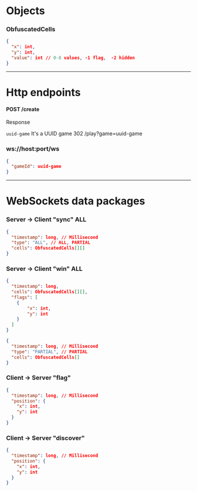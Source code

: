 # Objects

### ObfuscatedCells

```json
{
  "x": int,
  "y": int,
  "value": int // 0-8 values, -1 flag,  -2 hidden
}
```

---

# Http endpoints

#### POST /create

Response

`uuid-game` It's a UUID game
302 /play?game=uuid-game

### ws://host:port/ws

```json
{
  "gameId": uuid-game
}
```

---

# WebSockets data packages

### Server -> Client "sync" ALL

```json
{
  "timestamp": long, // Millisecond
  "type": "ALL", // ALL, PARTIAL
  "cells": ObfuscatedCells[][]
}
```

### Server -> Client "win" ALL
```json
{
  "timestamp": long,
  "cells": ObfuscatedCells[][],
  "flags": [
    {
        "x": int,
        "y": int
    }
  ]
}
```

```json
{
  "timestamp": long, // Millisecond
  "type": "PARTIAL", // PARTIAL
  "cells": ObfuscatedCells[]
}
```
### Client -> Server "flag"

```json
{
  "timestamp": long, // Millisecond
  "position": {
    "x": int,
    "y": int
  }
}
```

### Client -> Server "discover"

```json
{
  "timestamp": long, // Millisecond
  "position": {
    "x": int,
    "y": int
  }
}
```